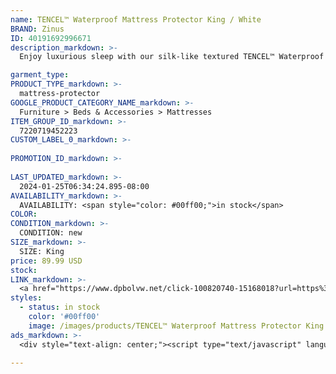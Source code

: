 ```yaml
---
name: TENCEL™ Waterproof Mattress Protector King / White
BRAND: Zinus
ID: 40191692996671
description_markdown: >-
  Enjoy luxurious sleep with our silk-like textured TENCEL™ Waterproof Mattress Protector. This ultra-soft breathable fabric brings you the utmost comfort and reduces skin irritation, while its all-around waterproof feature offers ultimate protection. Its OEKO-TEX® certification lets you rest easy, ensuring no harmful chemicals were used. It fits easily over any size mattress up to 13 inches tall.

garment_type:
PRODUCT_TYPE_markdown: >-
  mattress-protector
GOOGLE_PRODUCT_CATEGORY_NAME_markdown: >-
  Furniture > Beds & Accessories > Mattresses
ITEM_GROUP_ID_markdown: >-
  7220719452223
CUSTOM_LABEL_0_markdown: >-
  
PROMOTION_ID_markdown: >-
  
LAST_UPDATED_markdown: >-
  2024-01-25T06:34:24.895-08:00
AVAILABILITY_markdown: >-
  AVAILABILITY: <span style="color: #00ff00;">in stock</span>
COLOR:
CONDITION_markdown: >-
  CONDITION: new
SIZE_markdown: >-
  SIZE: King
price: 89.99 USD
stock: 
LINK_markdown: >-
  <a href="https://www.dpbolvw.net/click-100820740-15168018?url=https%3A%2F%2Fwww.zinus.com%2Fproducts%2Ftencel-waterproof-mattress-protector%3Fvariant%3D40191692996671" target="_blank" style="display: inline-block; padding: 10px 20px; font-size: 16px; text-align: center; text-decoration: none; cursor: pointer; border: 1px solid #3498db; color: #3498db; background-color: #fff; border-radius: 5px; transition: background-color 0.3s;">Go to Product</a>
styles:
  - status: in stock
    color: '#00ff00'
    image: /images/products/TENCEL™ Waterproof Mattress Protector King _ White/mattressprotector.jpg
ads_markdown: >-
  <div style="text-align: center;"><script type="text/javascript" language="javascript" src="https://www.kqzyfj.com/placeholder-52269580?target=_top&mouseover=N"></script></div>

---
```

